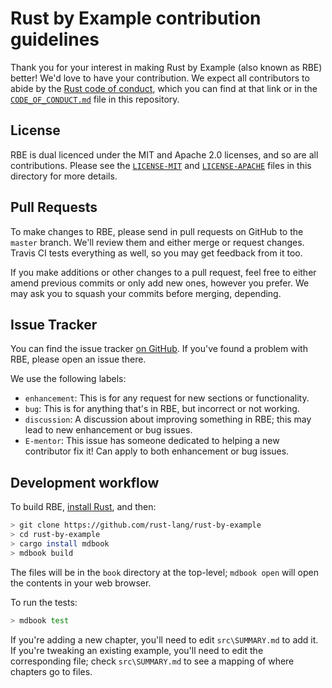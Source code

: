 # Rust by Example contribution guidelines

Thank you for your interest in making Rust by Example (also known as RBE)
better! We'd love to have your contribution. We expect all contributors to
abide by the [Rust code of conduct], which you can find at that link or in the
[`CODE_OF_CONDUCT.md`] file in this repository.

[Rust code of conduct]: https://www.rust-lang.org/en-US/conduct.html
[`CODE_OF_CONDUCT.md`]: https://github.com/rust-lang/rust-by-example/blob/master/CODE_OF_CONDUCT.md

## License

RBE is dual licenced under the MIT and Apache 2.0 licenses, and so are all
contributions. Please see the [`LICENSE-MIT`] and [`LICENSE-APACHE`] files in
this directory for more details.

[`LICENSE-MIT`]: https://github.com/rust-lang/rust-by-example/blob/master/LICENSE-MIT
[`LICENSE-APACHE`]: https://github.com/rust-lang/rust-by-example/blob/master/LICENSE-APACHE

## Pull Requests

To make changes to RBE, please send in pull requests on GitHub to the `master`
branch. We'll review them and either merge or request changes. Travis CI tests
everything as well, so you may get feedback from it too.

If you make additions or other changes to a pull request, feel free to either amend
previous commits or only add new ones, however you prefer. We may ask you to squash
your commits before merging, depending.


## Issue Tracker

You can find the issue tracker [on
GitHub](https://github.com/rust-lang/rust-by-example/issues). If you've found a
problem with RBE, please open an issue there.

We use the following labels:

* `enhancement`: This is for any request for new sections or functionality.
* `bug`: This is for anything that's in RBE, but incorrect or not working.
* `discussion`: A discussion about improving something in RBE; this may lead to new
  enhancement or bug issues.
* `E-mentor`: This issue has someone dedicated to helping a new contributor fix it!
  Can apply to both enhancement or bug issues.

## Development workflow

To build RBE, [install Rust], and then:

```bash
> git clone https://github.com/rust-lang/rust-by-example
> cd rust-by-example
> cargo install mdbook
> mdbook build
```

[install Rust]: http://rust-lang.org/install.html

The files will be in the `book` directory at the top-level; `mdbook open` will
open the contents in your web browser.

To run the tests:

```bash
> mdbook test
```

If you're adding a new chapter, you'll need to edit `src\SUMMARY.md` to add it. If
you're tweaking an existing example, you'll need to edit the corresponding file; check
`src\SUMMARY.md` to see a mapping of where chapters go to files.
